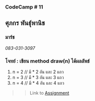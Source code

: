 ### CodeCamp # 11  

## **ศุภกร พันธุ์พานิช**  
### มาร์ช
*083-031-3097*  

### โจทย์ : เขียน method draw(n) ได้ผลลัพธ์
1. n = 2 // มี * 2 อัน และ 2 แถว
2. n = 3 // มี * 3 อัน และ 3 แถว
3. n = 4 // มี * 4 อัน และ 4 แถว


>> Link to [Assignment]()